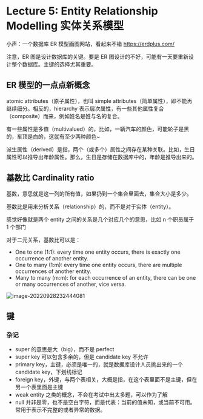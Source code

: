 
Lecture 5: Entity Relationship Modelling 实体关系模型
===============================================


小声：一个数据库 ER 模型画图网站，看起来不错 https://erdplus.com/


注意，ER 图是设计数据库的关键。要是 ER 图设计的不好，可能有一天要重新设计整个数据库。主键的选择尤其重要。


ER 模型的一点点新概念
------------


atomic attributes（原子属性），也叫 simple attributes（简单属性），即不能再继续细分。相反的，hierarchy 表示层次属性，有一些其他属性复合（composite）而来，例如姓名是姓与名的复合。


有一些属性是多值（multivalued）的，比如，一辆汽车的颜色，可能轮子是黑的，车顶是白的，这就有至少两种颜色\~


派生属性（derived）是指，两个（或多个）属性之间存在某种关联。比如，生日属性可以推导出年龄属性。那么，生日是存储在数据库中的，年龄是推导出来的。


基数比 Cardinality ratio
---------------------


基数，意思就是这一列的所有值，如果扔到一个集合里面去，集合大小是多少。


基数比是用来分析关系（relationship）的，而不是对于实体（entity）。


感觉好像就是两个 entity 之间的关系是几个对应几个的意思，比如 n 个职员属于 1 个部门


对于二元关系，基数比可以是：


* One to one (1:1\): every time one entity occurs, there is exactly one occurrence of another entity.
* One to many (1:m): every time one entity occurs, there are multiple occurrences of another entity.
* Many to many (m:m): for each occurrence of an entity, there can be one or many occurrences of another, vice versa.


![image-20220928232444081](https://s2.loli.net/2023/03/18/Ob5GzBAnkZiVW9K.png)


键
-


### 杂记


* super 的意思是大（big），而不是 perfect
* super key 可以包含多余的，但是 candidate key 不允许
* primary key，主键，必须是唯一的，就是数据库设计人员挑出来的一个 candidate key，下划线标记
* foreign key，外键，与两个表相关，大概是指，在这个表里面不是主键，但在另一个表里面是主键
* weak entity 之类的概念，不会在考试中出太多题，可以作为了解
* null 并非是零，也不是空白字符，而是代表：当前的值未知，或当前不可用。常用于表示不完整的或者异常的数据。


